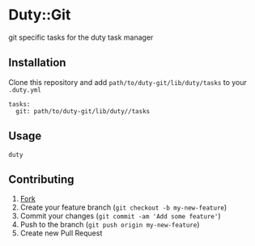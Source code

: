 # Duty::Git

git specific tasks for the duty task manager

## Installation

Clone this repository and add `path/to/duty-git/lib/duty/tasks` to your `.duty.yml`

```
tasks:
  git: path/to/duty-git/lib/duty//tasks
```

## Usage

```
duty
```

## Contributing

1. [Fork](http://github.com/JanOwiesniak/duty-git/fork)
2. Create your feature branch (`git checkout -b my-new-feature`)
3. Commit your changes (`git commit -am 'Add some feature'`)
4. Push to the branch (`git push origin my-new-feature`)
5. Create new Pull Request
